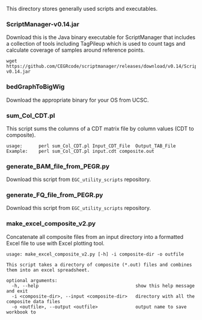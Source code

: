 
This directory stores generally used scripts and executables.

### ScriptManager-v0.14.jar
Download this is the Java binary executable for ScriptManager that includes a collection of tools including TagPileup which is used to count tags and calculate coverage of samples around reference points.
```
wget https://github.com/CEGRcode/scriptmanager/releases/download/v0.14/ScriptManager-v0.14.jar
```

### bedGraphToBigWig
Download the appropriate binary for your OS from UCSC.

### sum_Col_CDT.pl
This script sums the columns of a CDT matrix file by column values (CDT to composite).
```
usage:		perl sum_Col_CDT.pl	Input_CDT_File	Output_TAB_File
Example:	perl sum_Col_CDT.pl input.cdt composite.out
```

### generate_BAM_file_from_PEGR.py
Download this script from `EGC_utility_scripts` repository.

### generate_FQ_file_from_PEGR.py
Download this script from `EGC_utility_scripts` repository.

### make_excel_composite_v2.py
Concatenate all composite files from an input directory into a formatted Excel file to use with Excel plotting tool.
```
usage: make_excel_composite_v2.py [-h] -i composite-dir -o outfile

This script takes a directory of composite (*.out) files and combines them into an excel spreadsheet.

optional arguments:
  -h, --help                                    show this help message and exit
  -i <composite-dir>, --input <composite-dir>   directory with all the composite data files
  -o <outfile>, --output <outfile>              output name to save workbook to
```
